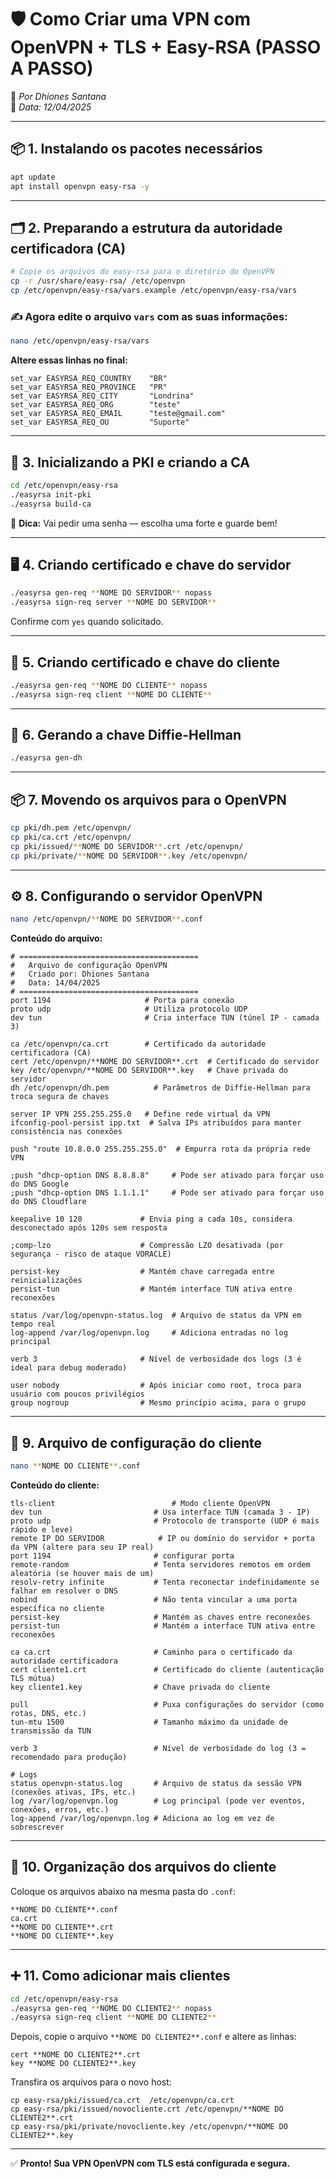 # 🛡️ Como Criar uma VPN com OpenVPN + TLS + Easy-RSA (PASSO A PASSO)

🎥 _Por Dhiones Santana_  
📆 _Data: 12/04/2025_

---

## 📦 1. Instalando os pacotes necessários

```bash
apt update
apt install openvpn easy-rsa -y
```

---

## 🗂️ 2. Preparando a estrutura da autoridade certificadora (CA)

```bash
# Copie os arquivos do easy-rsa para o diretório do OpenVPN
cp -r /usr/share/easy-rsa/ /etc/openvpn
cp /etc/openvpn/easy-rsa/vars.example /etc/openvpn/easy-rsa/vars
```

### ✍️ Agora edite o arquivo `vars` com as suas informações:

```bash
nano /etc/openvpn/easy-rsa/vars
```

**Altere essas linhas no final:**

```
set_var EASYRSA_REQ_COUNTRY    "BR"
set_var EASYRSA_REQ_PROVINCE   "PR"
set_var EASYRSA_REQ_CITY       "Londrina"
set_var EASYRSA_REQ_ORG        "teste"
set_var EASYRSA_REQ_EMAIL      "teste@gmail.com"
set_var EASYRSA_REQ_OU         "Suporte"
```

---

## 🔐 3. Inicializando a PKI e criando a CA

```bash
cd /etc/openvpn/easy-rsa
./easyrsa init-pki
./easyrsa build-ca
```

📝 **Dica:** Vai pedir uma senha — escolha uma forte e guarde bem!

---

## 🖥️ 4. Criando certificado e chave do servidor

```bash
./easyrsa gen-req **NOME DO SERVIDOR** nopass
./easyrsa sign-req server **NOME DO SERVIDOR** 
```

Confirme com `yes` quando solicitado.

---

## 👤 5. Criando certificado e chave do cliente

```bash
./easyrsa gen-req **NOME DO CLIENTE** nopass
./easyrsa sign-req client **NOME DO CLIENTE**
```

---

## 📁 6. Gerando a chave Diffie-Hellman

```bash
./easyrsa gen-dh
```

---

## 📦 7. Movendo os arquivos para o OpenVPN

```bash
cp pki/dh.pem /etc/openvpn/
cp pki/ca.crt /etc/openvpn/
cp pki/issued/**NOME DO SERVIDOR**.crt /etc/openvpn/
cp pki/private/**NOME DO SERVIDOR**.key /etc/openvpn/
```

---

## ⚙️ 8. Configurando o servidor OpenVPN

```bash
nano /etc/openvpn/**NOME DO SERVIDOR**.conf
```

**Conteúdo do arquivo:**

```
# ========================================
#   Arquivo de configuração OpenVPN
#   Criado por: Dhiones Santana
#   Data: 14/04/2025
# ========================================
port 1194                     # Porta para conexão
proto udp                     # Utiliza protocolo UDP
dev tun                       # Cria interface TUN (túnel IP - camada 3)

ca /etc/openvpn/ca.crt        # Certificado da autoridade certificadora (CA)
cert /etc/openvpn/**NOME DO SERVIDOR**.crt  # Certificado do servidor
key /etc/openvpn/**NOME DO SERVIDOR**.key   # Chave privada do servidor
dh /etc/openvpn/dh.pem          # Parâmetros de Diffie-Hellman para troca segura de chaves

server IP VPN 255.255.255.0   # Define rede virtual da VPN
ifconfig-pool-persist ipp.txt  # Salva IPs atribuídos para manter consistência nas conexões

push "route 10.8.0.0 255.255.255.0"  # Empurra rota da própria rede VPN

;push "dhcp-option DNS 8.8.8.8"     # Pode ser ativado para forçar uso do DNS Google
;push "dhcp-option DNS 1.1.1.1"     # Pode ser ativado para forçar uso do DNS Cloudflare

keepalive 10 120             # Envia ping a cada 10s, considera desconectado após 120s sem resposta

;comp-lzo                    # Compressão LZO desativada (por segurança - risco de ataque VORACLE)

persist-key                  # Mantém chave carregada entre reinicializações
persist-tun                  # Mantém interface TUN ativa entre reconexões

status /var/log/openvpn-status.log  # Arquivo de status da VPN em tempo real
log-append /var/log/openvpn.log     # Adiciona entradas no log principal

verb 3                       # Nível de verbosidade dos logs (3 é ideal para debug moderado)

user nobody                  # Após iniciar como root, troca para usuário com poucos privilégios
group nogroup                # Mesmo princípio acima, para o grupo

```

---

## 🧳 9. Arquivo de configuração do cliente

```bash
nano **NOME DO CLIENTE**.conf
```

**Conteúdo do cliente:**

```
tls-client                          # Modo cliente OpenVPN
dev tun                         # Usa interface TUN (camada 3 - IP)
proto udp                       # Protocolo de transporte (UDP é mais rápido e leve)
remote IP DO SERVIDOR            # IP ou domínio do servidor + porta da VPN (altere para seu IP real)
port 1194                       # configurar porta
remote-random                   # Tenta servidores remotos em ordem aleatória (se houver mais de um)
resolv-retry infinite           # Tenta reconectar indefinidamente se falhar em resolver o DNS
nobind                          # Não tenta vincular a uma porta específica no cliente
persist-key                     # Mantém as chaves entre reconexões
persist-tun                     # Mantém a interface TUN ativa entre reconexões

ca ca.crt                       # Caminho para o certificado da autoridade certificadora
cert cliente1.crt               # Certificado do cliente (autenticação TLS mútua)
key cliente1.key                # Chave privada do cliente

pull                            # Puxa configurações do servidor (como rotas, DNS, etc.)
tun-mtu 1500                    # Tamanho máximo da unidade de transmissão da TUN

verb 3                          # Nível de verbosidade do log (3 = recomendado para produção)

# Logs
status openvpn-status.log       # Arquivo de status da sessão VPN (conexões ativas, IPs, etc.)
log /var/log/openvpn.log        # Log principal (pode ver eventos, conexões, erros, etc.)
log-append /var/log/openvpn.log # Adiciona ao log em vez de sobrescrever

```

---

## 📁 10. Organização dos arquivos do cliente

Coloque os arquivos abaixo na mesma pasta do `.conf`:

```
**NOME DO CLIENTE**.conf
ca.crt
**NOME DO CLIENTE**.crt
**NOME DO CLIENTE**.key
```

---

## ➕ 11. Como adicionar mais clientes

```bash
cd /etc/openvpn/easy-rsa
./easyrsa gen-req **NOME DO CLIENTE2** nopass
./easyrsa sign-req client **NOME DO CLIENTE2**
```

Depois, copie o arquivo `**NOME DO CLIENTE2**.conf` e altere as linhas:

```
cert **NOME DO CLIENTE2**.crt
key **NOME DO CLIENTE2**.key
```

Transfira os arquivos para o novo host:

```
cp easy-rsa/pki/issued/ca.crt  /etc/openvpn/ca.crt
cp easy-rsa/pki/issued/novocliente.crt /etc/openvpn/**NOME DO CLIENTE2**.crt
cp easy-rsa/pki/private/novocliente.key /etc/openvpn/**NOME DO CLIENTE2**.key
```

---

✅ **Pronto! Sua VPN OpenVPN com TLS está configurada e segura.**
